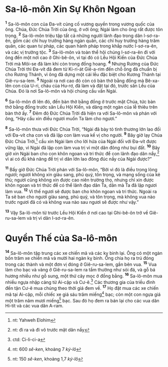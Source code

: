 # Sa-lô-môn Xin Sự Khôn Ngoan

<sup><b>1</b></sup> Sa-lô-môn con của Ða-vít củng cố vương quyền trong vương quốc của ông. Chúa, Ðức Chúa Trời của ông, ở với ông; Ngài làm cho ông rất được tôn trọng. <sup><b>2</b></sup> Sa-lô-môn triệu tập tất cả những người lãnh đạo trong dân I-sơ-ra-ên, gồm các chỉ huy trưởng hàng ngàn quân, các chỉ huy trưởng hàng trăm quân, các quan tư pháp, các quan hành pháp trong khắp nước I-sơ-ra-ên, và các vị trưởng tộc. <sup><b>3</b></sup> Sa-lô-môn và toàn thể hội chúng I-sơ-ra-ên đi với ông đến một nơi cao ở Ghi-bê-ôn, vì tại đó có Lều Hội Kiến của Ðức Chúa Trời mà Môi-se đã làm khi còn trong đồng hoang. <sup><b>4</b></sup> Nhưng Rương của Ðức Chúa Trời thì Ða-vít đã đem từ Ki-ri-át Giê-a-rim đến chỗ ông đã chuẩn bị cho Rương Thánh, vì ông đã dựng một cái lều đặc biệt cho Rương Thánh tại Giê-ru-sa-lem. <sup><b>5</b></sup> Ngoài ra nơi cao đó còn có bàn thờ bằng đồng mà Bê-xa-lên con của U-ri, cháu của Hu-rơ, đã làm và đặt tại đó, trước sân Lều của Chúa. Ðó là nơi Sa-lô-môn và hội chúng cầu vấn Ngài.

<sup><b>6</b></sup> Sa-lô-môn đi lên đó, đến bàn thờ bằng đồng ở trước mặt Chúa, tức bàn thờ bằng đồng trước sân Lều Hội Kiến, và dâng một ngàn của lễ thiêu trên bàn thờ ấy. <sup><b>7</b></sup> Ðêm đó Ðức Chúa Trời đã hiện ra với Sa-lô-môn và phán với ông, “Hãy cầu xin điều ngươi muốn Ta làm cho ngươi.”

<sup><b>8</b></sup> Sa-lô-môn thưa với Ðức Chúa Trời, “Ngài đã bày tỏ tình thương lớn lao đối với Ða-vít cha con và đã lập con làm vua kế vị cho người. <sup><b>9</b></sup> Bây giờ lạy Chúa Ðức Chúa Trời,[^1-ed612e29-6442-49e1-a8fe-808af5c61b28] cầu xin Ngài làm cho lời hứa của Ngài đối với Ða-vít được vững lập, vì Ngài đã lập con làm vua trị vì một dân đông như bụi đất. <sup><b>10</b></sup> Bây giờ xin Ngài ban cho con khôn ngoan và tri thức để con lãnh đạo dân nầy,[^2-ed612e29-6442-49e1-a8fe-808af5c61b28] vì ai có đủ khả năng để trị vì dân lớn lao đông đúc nầy của Ngài được?”

<sup><b>11</b></sup> Bấy giờ Ðức Chúa Trời phán với Sa-lô-môn, “Bởi vì đó là điều trong lòng ngươi; ngươi không xin giàu sang, phú quý, tôn trọng, và mạng sống của kẻ thù; ngươi cũng không xin được cao niên trường thọ, nhưng chỉ xin được khôn ngoan và tri thức để có thể lãnh đạo dân Ta, dân mà Ta đã lập ngươi làm vua. <sup><b>12</b></sup> Vì thế ngươi sẽ được ban cho khôn ngoan và tri thức. Ngoài ra Ta sẽ ban cho ngươi giàu sang, phú quý, và tôn trọng, mà không vua nào trước ngươi đã có và không vua nào sau ngươi sẽ được như vậy.”

<sup><b>13</b></sup> Vậy Sa-lô-môn từ trước Lều Hội Kiến ở nơi cao tại Ghi-bê-ôn trở về Giê-ru-sa-lem và trị vì dân I-sơ-ra-ên.

# Quyền Thế của Sa-lô-môn

<sup><b>14</b></sup> Sa-lô-môn tập trung các xe chiến mã và các kỵ binh lại. Ông có một ngàn bốn trăm xe chiến mã và mười hai ngàn kỵ binh. Ông chia họ ra trú đóng trong các thành và một đơn vị đóng ở Giê-ru-sa-lem, gần bên vua. <sup><b>15</b></sup> Vua làm cho bạc và vàng ở Giê-ru-sa-lem ra tầm thường như sỏi đá, và gỗ bá hương nhiều như gỗ sung, một thứ cây mọc ở đồng bằng. <sup><b>16</b></sup> Sa-lô-môn mua nhiều ngựa nhập cảng từ Ai-cập và Cư-ê.[^3-ed612e29-6442-49e1-a8fe-808af5c61b28] Các thương gia của triều đình đến tận Cư-ê mua chúng theo thời giá đem về. <sup><b>17</b></sup> Họ đặt mua các xe chiến mã tại Ai-cập, mỗi chiếc xe giá sáu trăm miếng[^4-ed612e29-6442-49e1-a8fe-808af5c61b28] bạc; còn một con ngựa giá một trăm năm mươi miếng[^5-ed612e29-6442-49e1-a8fe-808af5c61b28] bạc. Sau đó họ đem ra bán lại cho các vua dân Hi-tít và các vua dân A-ram.

[^1-ed612e29-6442-49e1-a8fe-808af5c61b28]: nt: Yahweh Elohim

[^2-ed612e29-6442-49e1-a8fe-808af5c61b28]: nt: đi ra và đi vô trước mặt dân nầy

[^3-ed612e29-6442-49e1-a8fe-808af5c61b28]: ctd: Ci-li-ci-a

[^4-ed612e29-6442-49e1-a8fe-808af5c61b28]: nt: 600 _sê-ken_, khoảng 7 _ký-lô_

[^5-ed612e29-6442-49e1-a8fe-808af5c61b28]: nt: 150 _sê-ken_, khoảng 1,7 _ký-lô_

